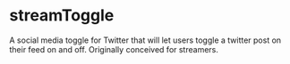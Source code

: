 # streamToggle
A social media toggle for Twitter that will let users toggle a twitter post on their feed on and off. Originally conceived for streamers.
